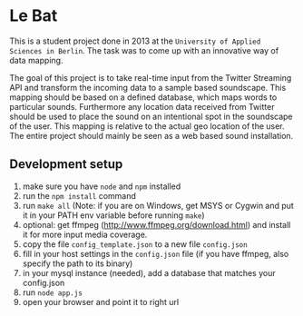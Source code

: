# Le Bat

This is a student project done in 2013 at the `University of Applied Sciences in Berlin`. The task was to come up with an innovative way of data mapping.

The goal of this project is to take real-time input from the Twitter Streaming API and transform the incoming data to a sample based soundscape. This mapping should be based on a defined database, which maps words to particular sounds. Furthermore any location data received from Twitter should be used to place the sound on an intentional spot in the soundscape of the user. This mapping is relative to the actual geo location of the user. The entire project should mainly be seen as a web based sound installation.


## Development setup

1. make sure you have `node` and `npm` installed
2. run the `npm install` command
3. run `make all` (Note: if you are on Windows, get MSYS or Cygwin and put it in your PATH env variable before running `make`)
4. optional: get ffmpeg (http://www.ffmpeg.org/download.html) and install it for more input media coverage.
5. copy the file `config_template.json` to a new file `config.json`
6. fill in your host settings in the `config.json` file (if you have ffmpeg, also specify the path to its binary)
7. in your mysql instance (needed), add a database that matches your config.json
8. run `node app.js`
9. open your browser and point it to right url
